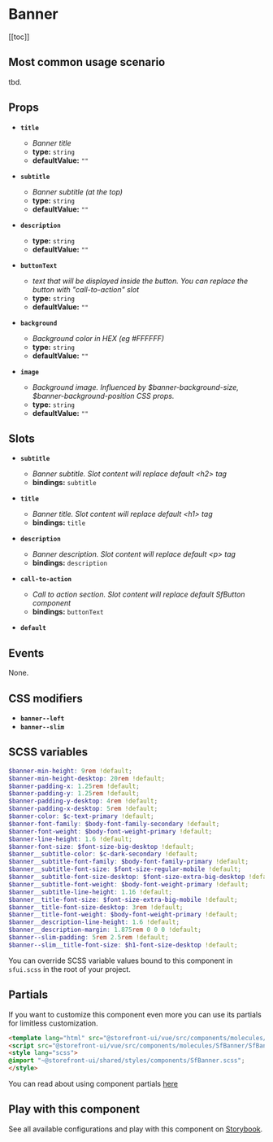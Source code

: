 # Banner

<!-- No Component description -->


[[toc]]


## Most common usage scenario

tbd.


## Props

- **`title`**
  - _Banner title_
  - **type:** `string`
  - **defaultValue:** `""`

- **`subtitle`**
  - _Banner subtitle (at the top)_
  - **type:** `string`
  - **defaultValue:** `""`

- **`description`**
  - **type:** `string`
  - **defaultValue:** `""`

- **`buttonText`**
  - _text that will be displayed inside the button. You can replace the button  with "call-to-action" slot_
  - **type:** `string`
  - **defaultValue:** `""`

- **`background`**
  - _Background color in HEX (eg #FFFFFF)_
  - **type:** `string`
  - **defaultValue:** `""`

- **`image`**
  - _Background image. Influenced by $banner-background-size, $banner-background-position CSS props._
  - **type:** `string`
  - **defaultValue:** `""`


## Slots

- **`subtitle`**
  - _Banner subtitle. Slot content will replace default &lt;h2&gt; tag_
  - **bindings:** `subtitle`

- **`title`**
  - _Banner title. Slot content will replace default &lt;h1&gt; tag_
  - **bindings:** `title`

- **`description`**
  - _Banner description. Slot content will replace default &lt;p&gt; tag_
  - **bindings:** `description`

- **`call-to-action`**
  - _Call to action section. Slot content will replace default SfButton component_
  - **bindings:** `buttonText`

- **`default`**


## Events

None.


## CSS modifiers

- **`banner--left`**
- **`banner--slim`**


## SCSS variables

```scss
$banner-min-height: 9rem !default;
$banner-min-height-desktop: 20rem !default;
$banner-padding-x: 1.25rem !default;
$banner-padding-y: 1.25rem !default;
$banner-padding-y-desktop: 4rem !default;
$banner-padding-x-desktop: 5rem !default;
$banner-color: $c-text-primary !default;
$banner-font-family: $body-font-family-secondary !default;
$banner-font-weight: $body-font-weight-primary !default;
$banner-line-height: 1.6 !default;
$banner-font-size: $font-size-big-desktop !default;
$banner__subtitle-color: $c-dark-secondary !default;
$banner__subtitle-font-family: $body-font-family-primary !default;
$banner__subtitle-font-size: $font-size-regular-mobile !default;
$banner__subtitle-font-size-desktop: $font-size-extra-big-desktop !default;
$banner__subtitle-font-weight: $body-font-weight-primary !default;
$banner__subtitle-line-height: 1.16 !default;
$banner__title-font-size: $font-size-extra-big-mobile !default;
$banner__title-font-size-desktop: 3rem !default;
$banner__title-font-weight: $body-font-weight-primary !default;
$banner__description-line-height: 1.6 !default;
$banner__description-margin: 1.875rem 0 0 0 !default;
$banner--slim-padding: 5rem 2.5rem !default;
$banner--slim__title-font-size: $h1-font-size-desktop !default;
```

You can override SCSS variable values bound to this component in `sfui.scss` in the root of your project.


## Partials

If you want to customize this component even more you can use its partials for limitless customization.

```html
<template lang="html" src="@storefront-ui/vue/src/components/molecules/SfBanner/SfBanner.html"></template>
<script src="@storefront-ui/vue/src/components/molecules/SfBanner/SfBanner.js"></script>
<style lang="scss">
@import "~@storefront-ui/shared/styles/components/SfBanner.scss";
</style>
```

You can read about using component partials [here](docs.storefrontui.io/customization)


## Play with this component

See all available configurations and play with this component on <a href="https://storybook.storefrontui.io/?path=/story/">Storybook</a>.
